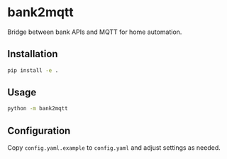 # bank2mqtt

Bridge between bank APIs and MQTT for home automation.

## Installation

```bash
pip install -e .
```

## Usage

```bash
python -m bank2mqtt
```

## Configuration

Copy `config.yaml.example` to `config.yaml` and adjust settings as needed.
